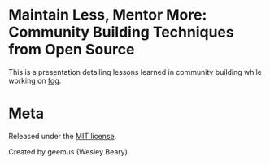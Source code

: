 # Maintain Less, Mentor More: Community Building Techniques from Open Source

This is a presentation detailing lessons learned in community building while working on [fog](http://fog.io).

# Meta

Released under the [MIT license](http://www.opensource.org/licenses/mit-license.php).

Created by geemus (Wesley Beary)
